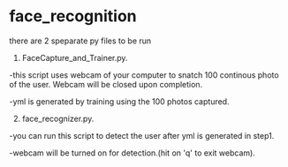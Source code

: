 # face_recognition
there are 2 speparate py files to be run

1. FaceCapture_and_Trainer.py.

  -this script uses webcam of your computer to snatch 100 continous photo of the user. Webcam will be closed upon completion.
  
  -yml is generated by training using the 100 photos captured.

2. face_recognizer.py.

  -you can run this script to detect the user after yml is generated in step1.
  
  -webcam will be turned on for detection.(hit on 'q' to exit webcam).
